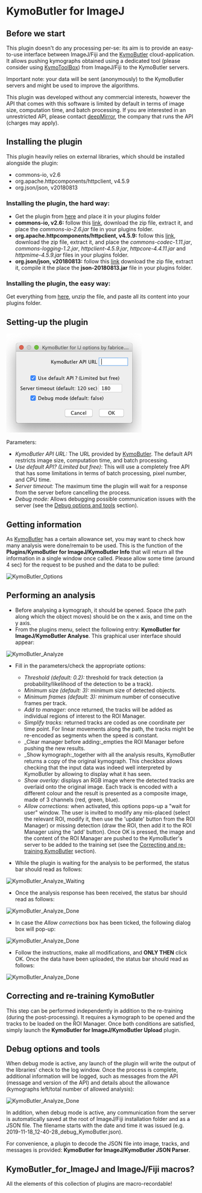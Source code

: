 # KymoButler for ImageJ


## Before we start
This plugin doesn't do any processing per-se: its aim is to provide an easy-to-use interface between ImageJ/Fiji and the [KymoButler](https://deepmirror.ai/software/kymobutler/) cloud-application. It allows pushing kymographs obtained using a dedicated tool (please consider using [KymoToolBox](https://github.com/fabricecordelieres/IJ-Plugin_KymoToolBox)) from ImageJ/Fiji to the KymoButler servers.

Important note: your data will be sent (anonymously) to the KymoButler servers and might be used to improve the algorithms.

This plugin was developed without any commercial interests, however the API that comes with this software is limited by default in terms of image size, computation time, and batch processing. If you are interested in an unrestricted API, please contact [deepMirror](https://deepmirror.ai), the company that runs the API (charges may apply).

## Installing the plugin
This plugin heavily relies on external libraries, which should be installed alongside the plugin:

* commons-io, v2.6
* org.apache.httpcomponents/httpclient, v4.5.9
* org.json/json, v20180813

### Installing the plugin, the hard way:

* Get the plugin from [here](https://github.com/fabricecordelieres/IJ-Plugin_KymoButler_for_ImageJ/releases/download/v1.1.0/KymoButler4IJ_.jar) and place it in your plugins folder
* __commons-io, v2.6:__ follow this [link](https://www-eu.apache.org/dist//commons/io/binaries/commons-io-2.6-bin.zip), download the zip file, extract it, and place the _commons-io-2.6.jar_ file in your plugins folder.
* __org.apache.httpcomponents/httpclient, v4.5.9:__ follow this [link](https://www-eu.apache.org/dist/httpcomponents/httpclient/binary/httpcomponents-client-4.5.9-bin.zip), download the zip file, extract it, and place the _commons-codec-1.11.jar_, _commons-logging-1.2.jar_, _httpclient-4.5.9.jar_, _httpcore-4.4.11.jar_ and _httpmime-4.5.9.jar_ files in your plugins folder.
* __org.json/json, v20180813:__ follow this [link](https://github.com/stleary/JSON-java/archive/20180813.zip) download the zip file, extract it, compile it the place the __json-20180813.jar__ file in your plugins folder.

### Installing the plugin, the easy way:
Get everything from [here](https://github.com/fabricecordelieres/IJ-Plugin_KymoButler_for_ImageJ/releases/download/v1.1.0/KymoButler4IJ-and-friends_v1.1.zip), unzip the file, and paste all its content into your plugins folder.


## Setting-up the plugin

![KymoButler_Options](img/KymoButler_Options.png)

Parameters:

* _KymoButler API URL:_ The URL provided by [KymoButler](https://deepmirror.ai/software/kymobutler/). The default API restricts image size, computation time, and batch processing.
* _Use default API? (Limited but free)_: This will use a completely free API that has some limitations in terms of batch processing, pixel number, and CPU time.
* _Server timeout:_ The maximum time the plugin will wait for a response from the server before cancelling the process.
* _Debug mode:_ Allows debugging possible communication issues with the server (see the [Debug options and tools](#debug-options-and-tools) section).


## Getting information

As [KymoButler](https://deepmirror.ai/software/kymobutler/) has a certain allowance set, you may want to check how many analysis were done/remain to be used. This is the function of the __Plugins/KymoButler for ImageJ/KymoButler Info__ that will return all the information in a single window once called. Please allow some time (around 4 sec) for the request to be pushed and the data to be pulled:

![KymoButler_Options](img/KymoButler_Infos.png)


## Performing an analysis

* Before analysing a kymograph, it should be opened. Space (the path along which the object moves) should be on the x axis, and time on the y axis.
* From the plugins menu, select the following entry: __KymoButler for ImageJ/KymoButler Analyse__. This graphical user interface should appear:

![KymoButler_Analyze](img/KymoButler_Analyze.png)

* Fill in the parameters/check the appropriate options:
	* _Threshold (default: 0.2):_ threshold for track detection (a probability/likelihood of the detection to be a track).
	* _Minimum size (default: 3):_ minimum size of detected objects.
	* _Minimum frames (default: 3):_ minimum number of consecutive frames per track.
	* _Add to manager:_ once returned, the tracks will be added as individual regions of interest to the ROI Manager.
	* _Simplify tracks:_ returned tracks are coded as one coordinate per time point. For linear movements along the path, the tracks might be re-encoded as segments when the speed is constant.
	* _Clear manager before adding:_empties the ROI Manager before pushing the new results.
	* _Show kymograph:_together with all the analysis results, KymoButler returns a copy of the original kymograph. This checkbox allows checking that the input data was indeed well interpreted by KymoButler by allowing to display what it has seen.
	* _Show overlay:_ displays an RGB image where the detected tracks are overlaid onto the original image. Each track is encoded with a different colour and the result is presented as a composite image, made of 3 channels (red, green, blue).
	* _Allow corrections:_ when activated, this options pops-up a "wait for user" window. The user is invited to modify any mis-placed (select the relevant ROI, modify it, then use the 'update' button from the ROI Manager) or missing detection (draw the ROI, then add it to the ROI Manager using the 'add' button). Once OK is pressed, the image and the content of the ROI Manager are pushed to the KymoButler's server to be added to the training set (see the [Correcting and re-training KymoButler](#correcting-and-re-training-KymoButler) section).

* While the plugin is waiting for the analysis to be performed, the status bar should read as follows:

![KymoButler_Analyze_Waiting](img/KymoButler_Analyze_Waiting.png)

* Once the analysis response has been received, the status bar should read as follows:

![KymoButler_Analyze_Done](img/KymoButler_Analyze_Done.png)

* In case the _Allow corrections_ box has been ticked, the following dialog box will pop-up:

![KymoButler_Analyze_Done](img/KymoButler_Analyze_Retrain.png)

* Follow the instructions, make all modifications, and __ONLY THEN__ click OK. Once the data have been uploaded, the status bar should read as follows:

![KymoButler_Analyze_Done](img/KymoButler_Analyze_Uploaded.png)
 

## Correcting and re-training KymoButler

This step can be performed independently in addition to the re-training (during the post-processing). It requires a kymograph to be opened and the tracks to be loaded on the ROI Manager. Once both conditions are satisfied, simply launch the __KymoButler for ImageJ/KymoButler Upload__ plugin.


## Debug options and tools

When debug mode is active, any launch of the plugin will write the output of the libraries' check to the log window. Once the process is complete, additional information will be logged, such as messages from the API (message and version of the API) and details about the allowance (kymographs left/total number of allowed analysis):

![KymoButler_Analyze_Done](img/KymoButler_Debug_Log.png)

In addition, when debug mode is active, any communication from the server is automatically saved at the root of ImageJ/Fiji installation folder and as a JSON file. The filename starts with the date and time it was issued (e.g. 2019-11-18\_12-40-28\_debug\_KymoButler.json). 

For convenience, a plugin to decode the JSON file into image, tracks, and messages is provided: __KymoButler for ImageJ/KymoButler JSON Parser__.


## KymoButler\_for\_ImageJ and ImageJ/Fiji macros?

All the elements of this collection of plugins are macro-recordable!
